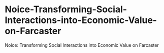 # Noice-Transforming-Social-Interactions-into-Economic-Value-on-Farcaster
Noice: Transforming Social Interactions into Economic Value on Farcaster
